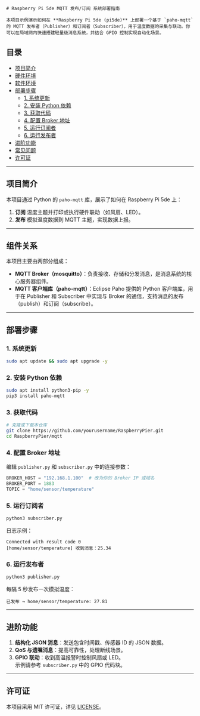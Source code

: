```
# Raspberry Pi 5de MQTT 发布/订阅 系统部署指南

本项目示例演示如何在 **Raspberry Pi 5de (pi5de)** 上部署一个基于 `paho-mqtt` 的 MQTT 发布者（Publisher）和订阅者（Subscriber），用于温度数据的采集与联动。你可以在局域网内快速搭建轻量级消息系统，并结合 GPIO 控制实现自动化场景。
```

## 目录

- [项目简介](#项目简介)
- [硬件环境](#硬件环境)
- [软件环境](#软件环境)
- [部署步骤](#部署步骤)
  - [1. 系统更新](#1-系统更新)
  - [2. 安装 Python 依赖](#2-安装-python-依赖)
  - [3. 获取代码](#3-获取代码)
  - [4. 配置 Broker 地址](#4-配置-broker-地址)
  - [5. 运行订阅者](#5-运行订阅者)
  - [6. 运行发布者](#6-运行发布者)
- [进阶功能](#进阶功能)
- [常见问题](#常见问题)
- [许可证](#许可证)

---

## 项目简介

本项目通过 Python 的 `paho-mqtt` 库，展示了如何在 Raspberry Pi 5de 上：

1. **订阅** 温度主题并打印或执行硬件联动（如风扇、LED）。
2. **发布** 模拟温度数据到 MQTT 主题，实现数据上报。

---

## 组件关系

本项目主要由两部分组成：

- **MQTT Broker（mosquitto）**：负责接收、存储和分发消息，是消息系统的核心服务器组件。
- **MQTT 客户端库（paho-mqtt）**：Eclipse Paho 提供的 Python 客户端库，用于在 Publisher 和 Subscriber 中实现与 Broker 的通信，支持消息的发布（publish）和订阅（subscribe）。

---

## 部署步骤

### 1. 系统更新

```bash
sudo apt update && sudo apt upgrade -y
```

### 2. 安装 Python 依赖

```bash
sudo apt install python3-pip -y
pip3 install paho-mqtt
```

### 3. 获取代码

```bash
# 克隆或下载本仓库
git clone https://github.com/yourusername/RaspberryPier.git
cd RaspberryPier/mqtt
```

### 4. 配置 Broker 地址

编辑 `publisher.py` 和 `subscriber.py` 中的连接参数：

```python
BROKER_HOST = "192.168.1.100"  # 改为你的 Broker IP 或域名
BROKER_PORT = 1883
TOPIC = "home/sensor/temperature"
```

### 5. 运行订阅者

```bash
python3 subscriber.py
```

日志示例：

```
Connected with result code 0
[home/sensor/temperature] 收到消息：25.34
```

### 6. 运行发布者

```bash
python3 publisher.py
```

每隔 5 秒发布一次模拟温度：

```
已发布 → home/sensor/temperature: 27.81
```

---

## 进阶功能

1. **结构化 JSON 消息**：发送包含时间戳、传感器 ID 的 JSON 数据。
2. **QoS 与遗嘱消息**：提高可靠性，处理断线场景。
3. **GPIO 联动**：收到高温报警时控制风扇或 LED。\
   示例请参考 `subscriber.py` 中的 GPIO 代码块。

---


## 许可证

本项目采用 MIT 许可证，详见 [LICENSE](LICENSE)。

